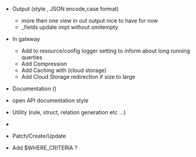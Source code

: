 

* Output (style , JSON encode,case format)
    * more then one view in out output nice to have for now
    * _fields update impt without omitempty
 
* In gateway
    
    - Add to resource/config logger setting to inform about long running querties 
    - Add Compression
    - Add Caching with (cloud storage) 
    - Add Cloud Storage redirection if size to large


* Documentation ()
* open API documentation style
* Utility (rule, struct, relation generation etc ...)
* 
* Patch/Create/Update

* Add $WHERE_CRITERIA ?
